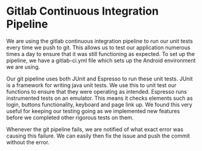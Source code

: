 # Gitlab Continuous Integration Pipeline

We are using the gitlab continuous integration pipeline to run our unit tests every time we push to git. This allows us to test our application numerous times a day to ensure that it was still functioning as expected. To set up the pipeline, we have a gitlab-ci.yml file which sets up the Android environment we are using.

Our git pipeline uses both JUnit and Espresso to run these unit tests. JUnit is a framework for writing java unit tests. We use this to unit test our functions to ensure that they were operating as intended. Espresso runs instrumented tests on an emulator. This means it checks elements such as login, buttons functionality, keyboard and page link up. We found this very useful for keeping our testing going as we implemented new features before we completed other rigorous tests on them. 

Whenever the git pipeline fails, we are notified of what exact error was causing this failure. We can easily then fix the issue and push the commit without the error.

